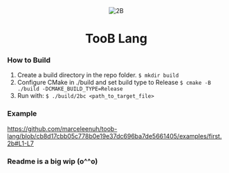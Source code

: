 <div align="center">
  <img src="https://user-images.githubusercontent.com/67397386/200191978-10bcf1f7-4e6e-4c88-9360-162dfd9883a9.gif" alt="2B">
  <h1>TooB Lang</h1>
</div>

### How to Build
1. Create a build directory in the repo folder. `$ mkdir build`
2. Configure CMake in ./build and set build type to Release `$ cmake -B ./build -DCMAKE_BUILD_TYPE=Release`
3. Run with: `$ ./build/2bc <path_to_target_file>`

### Example

https://github.com/marceleenuh/toob-lang/blob/cb8d17cbb05c778b0e19e37dc696ba7de5661405/examples/first.2b#L1-L7

### Readme is a big wip (o^^o)
